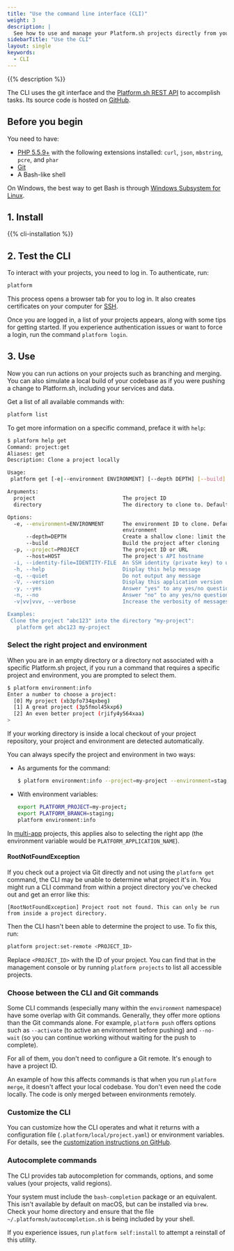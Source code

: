 ```yaml
---
title: "Use the command line interface (CLI)"
weight: 3
description: |
  See how to use and manage your Platform.sh projects directly from your terminal. Anything you can do within the management console can be done with the CLI.
sidebarTitle: "Use the CLI"
layout: single
keywords:
  - CLI
---
```


{{% description %}}

The CLI uses the git interface and the [Platform.sh REST API](https://api.platform.sh/docs/) to accomplish tasks.
Its source code is hosted on [GitHub](https://github.com/platformsh/platformsh-cli).

## Before you begin

You need to have:

* [PHP 5.5.9+](https://www.php.net/manual/en/install.php) with the following extensions installed: `curl`, `json`, `mbstring`, `pcre`, and `phar`
* [Git](https://git-scm.com/downloads)
* A Bash-like shell

On Windows, the best way to get Bash is through [Windows Subsystem for Linux](https://msdn.microsoft.com/en-gb/commandline/wsl/about).

## 1. Install

{{% cli-installation %}}

## 2. Test the CLI

To interact with your projects, you need to log in.
To authenticate, run:

```bash
platform
```

This process opens a browser tab for you to log in.
It also creates certificates on your computer for [SSH](../ssh/_index.md).

Once you are logged in, a list of your projects appears, along with some tips for getting started.
If you experience authentication issues or want to force a login, run the command `platform login`.

## 3. Use

Now you can run actions on your projects such as branching and merging.
You can also simulate a local build of your codebase as if you were pushing a change to Platform.sh,
including your services and data.

Get a list of all available commands with:

```bash
platform list
```

To get more information on a specific command, preface it with `help`:

```bash
$ platform help get
Command: project:get
Aliases: get
Description: Clone a project locally

Usage:
 platform get [-e|--environment ENVIRONMENT] [--depth DEPTH] [--build] [-p|--project PROJECT] [--host HOST] [-i|--identity-file IDENTITY-FILE] [--] [<project>] [<directory>]

Arguments:
  project                            The project ID
  directory                          The directory to clone to. Defaults to the project title

Options:
  -e, --environment=ENVIRONMENT      The environment ID to clone. Defaults to the project default, or the first available
                                     environment
      --depth=DEPTH                  Create a shallow clone: limit the number of commits in the history
      --build                        Build the project after cloning
  -p, --project=PROJECT              The project ID or URL
      --host=HOST                    The project's API hostname
  -i, --identity-file=IDENTITY-FILE  An SSH identity (private key) to use
  -h, --help                         Display this help message
  -q, --quiet                        Do not output any message
  -V, --version                      Display this application version
  -y, --yes                          Answer "yes" to any yes/no questions; disable interaction
  -n, --no                           Answer "no" to any yes/no questions; disable interaction
  -v|vv|vvv, --verbose               Increase the verbosity of messages

Examples:
 Clone the project "abc123" into the directory "my-project":
   platform get abc123 my-project
```

### Select the right project and environment

When you are in an empty directory or a directory not associated with a specific Platform.sh project,
if you run a command that requires a specific project and environment, you are prompted to select them.

```bash
$ platform environment:info
Enter a number to choose a project:
  [0] My project (xb3pfo734qxbeg)
  [1] A great project (3p5fmol45kxp6)
  [2] An even better project (rjify4y564xaa)
> 
```

If your working directory is inside a local checkout of your project repository,
your project and environment are detected automatically.

You can always specify the project and environment in two ways:

* As arguments for the command:

  ```bash
  $ platform environment:info --project=my-project --environment=staging
  ```
* With environment variables:

  ```bash
  export PLATFORM_PROJECT=my-project;
  export PLATFORM_BRANCH=staging;
  platform environment:info
  ```

In [multi-app](../../create-apps/multi-app.md) projects, this applies also to selecting the right app
(the environment variable would be `PLATFORM_APPLICATION_NAME`).

#### RootNotFoundException

If you check out a project via Git directly and not using the `platform get` command,
the CLI may be unable to determine what project it's in.
You might run a CLI command from within a project directory you've checked out and get an error like this:

```text
[RootNotFoundException] Project root not found. This can only be run from inside a project directory.
```

Then the CLI hasn't been able to determine the project to use.
To fix this, run:

```bash
platform project:set-remote <PROJECT_ID>
```

Replace `<PROJECT_ID>` with the ID of your project.
You can find that in the management console or by running `platform projects` to list all accessible projects.

### Choose between the CLI and Git commands

Some CLI commands (especially many within the `environment` namespace) have some overlap with Git commands.
Generally, they offer more options than the Git commands alone.
For example, `platform push` offers options such as `--activate` (to active an environment before pushing)
and `--no-wait` (so you can continue working without waiting for the push to complete).

For all of them, you don't need to configure a Git remote.
It's enough to have a project ID.

An example of how this affects commands is that when you run `platform merge`,
it doesn't affect your local codebase.
You don't even need the code locally.
The code is only merged between environments remotely.

### Customize the CLI

You can customize how the CLI operates and what it returns with a configuration file (`.platform/local/project.yaml`)
or environment variables.
For details, see the [customization instructions on GitHub](https://github.com/platformsh/platformsh-cli#user-content-customization).

### Autocomplete commands

The CLI provides tab autocompletion for commands, options, and some values (your projects, valid regions).

Your system must include the `bash-completion` package or an equivalent.
This isn't available by default on macOS, but can be installed via `brew`.
Check your home directory and ensure that the file `~/.platformsh/autocompletion.sh` is being included by your shell.

If you experience issues, run `platform self:install` to attempt a reinstall of this utility.
